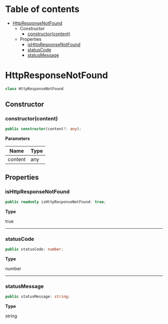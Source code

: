 # Table of contents

* [HttpResponseNotFound][ClassDeclaration-11]
    * Constructor
        * [constructor(content)][Constructor-7]
    * Properties
        * [isHttpResponseNotFound][PropertyDeclaration-27]
        * [statusCode][PropertyDeclaration-28]
        * [statusMessage][PropertyDeclaration-29]

# HttpResponseNotFound

```typescript
class HttpResponseNotFound
```
## Constructor

### constructor(content)

```typescript
public constructor(content?: any);
```

**Parameters**

| Name    | Type |
| ------- | ---- |
| content | any  |

## Properties

### isHttpResponseNotFound

```typescript
public readonly isHttpResponseNotFound: true;
```

**Type**

true

----------

### statusCode

```typescript
public statusCode: number;
```

**Type**

number

----------

### statusMessage

```typescript
public statusMessage: string;
```

**Type**

string

[ClassDeclaration-11]: httpresponsenotfound.md#httpresponsenotfound
[Constructor-7]: httpresponsenotfound.md#constructorcontent
[PropertyDeclaration-27]: httpresponsenotfound.md#ishttpresponsenotfound
[PropertyDeclaration-28]: httpresponsenotfound.md#statuscode
[PropertyDeclaration-29]: httpresponsenotfound.md#statusmessage